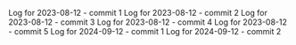 Log for 2023-08-12 - commit 1
Log for 2023-08-12 - commit 2
Log for 2023-08-12 - commit 3
Log for 2023-08-12 - commit 4
Log for 2023-08-12 - commit 5
Log for 2024-09-12 - commit 1
Log for 2024-09-12 - commit 2

